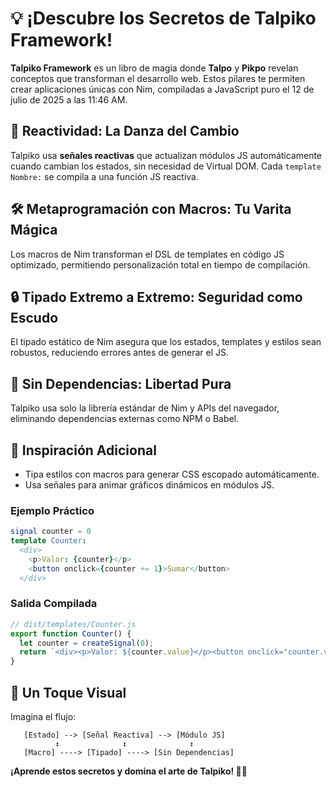 # 💡 ¡Descubre los Secretos de Talpiko Framework!

**Talpiko Framework** es un libro de magia donde **Talpo** y **Pikpo** revelan conceptos que transforman el desarrollo web. Estos pilares te permiten crear aplicaciones únicas con Nim, compiladas a JavaScript puro el 12 de julio de 2025 a las 11:46 AM.

## 🚀 Reactividad: La Danza del Cambio
Talpiko usa **señales reactivas** que actualizan módulos JS automáticamente cuando cambian los estados, sin necesidad de Virtual DOM. Cada `template Nombre:` se compila a una función JS reactiva.

## 🛠️ Metaprogramación con Macros: Tu Varita Mágica
Los macros de Nim transforman el DSL de templates en código JS optimizado, permitiendo personalización total en tiempo de compilación.

## 🔒 Tipado Extremo a Extremo: Seguridad como Escudo
El tipado estático de Nim asegura que los estados, templates y estilos sean robustos, reduciendo errores antes de generar el JS.

## 🚫 Sin Dependencias: Libertad Pura
Talpiko usa solo la librería estándar de Nim y APIs del navegador, eliminando dependencias externas como NPM o Babel.

## 🌱 Inspiración Adicional
- Tipa estilos con macros para generar CSS escopado automáticamente.
- Usa señales para animar gráficos dinámicos en módulos JS.

### Ejemplo Práctico
```nim
signal counter = 0
template Counter:
  <div>
    <p>Valor: {counter}</p>
    <button onclick={counter += 1}>Sumar</button>
  </div>
```

### Salida Compilada
```javascript
// dist/templates/Counter.js
export function Counter() {
  let counter = createSignal(0);
  return `<div><p>Valor: ${counter.value}</p><button onclick="counter.value += 1">Sumar</button></div>`;
}
```

## 🎨 Un Toque Visual
Imagina el flujo:
```
   [Estado] --> [Señal Reactiva] --> [Módulo JS]
          ↕              ↕              ↕
   [Macro] ----> [Tipado] ----> [Sin Dependencias]
```

**¡Aprende estos secretos y domina el arte de Talpiko! 🐾🎨**